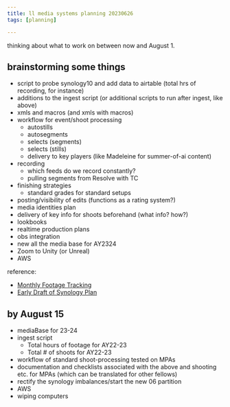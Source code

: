 ```yaml
---
title: ll media systems planning 20230626
tags: [planning]

---
```


thinking about what to work on between now and August 1.

## brainstorming some things
- script to probe synology10 and add data to airtable (total hrs of recording, for instance)
- additions to the ingest script (or additional scripts to run after ingest, like above)
- xmls and macros (and xmls with macros)
- workflow for event/shoot processing
    - autostills
    - autosegments
    - selects (segments)
    - selects (stills) 
    - delivery to key players (like Madeleine for summer-of-ai content)
- recording
    - which feeds do we record constantly?
    - pulling segments from Resolve with TC
- finishing strategies
    - standard grades for standard setups
- posting/visibility of edits (functions as a rating system?)
- media identities plan
- delivery of key info for shoots beforehand (what info? how?)
- lookbooks
- realtime production plans
- obs integration
- new all the media base for AY2324
- Zoom to Unity (or Unreal)
- AWS

reference:
- [Monthly Footage Tracking](https://docs.google.com/spreadsheets/d/1HYeV6neXrIO-hRwI6Or_wCYf4Lh2K1ng7qi_gytTBiI/edit?usp=sharing)
- [Early Draft of Synology Plan](https://docs.google.com/spreadsheets/d/1bc5eteDALBnjGO5y02l4H1jt6opC0SRK4RE1R2i-M0Y/edit?usp=sharing)

## by August 15

- mediaBase for 23-24
- ingest script
    - Total hours of footage for AY22-23
    - Total # of shoots for AY22-23
- workflow of standard shoot-processing tested on MPAs
- documentation and checklists associated with the above and shooting etc. for MPAs (which can be translated for other fellows)
- rectify the synology imbalances/start the new 06 partition
- AWS
- wiping computers
